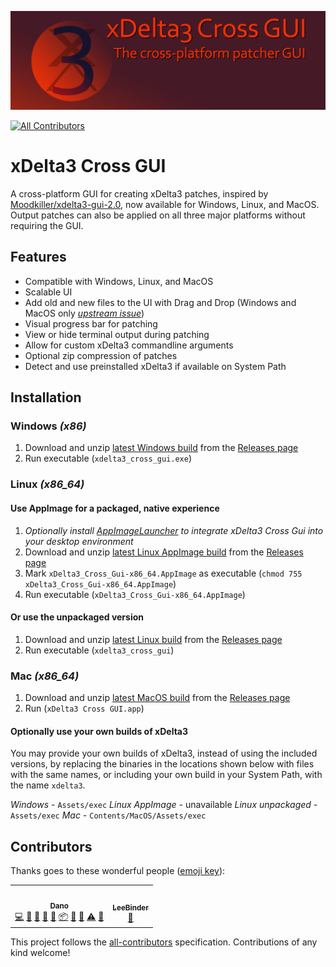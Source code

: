 ![GitHub Logo](Extra%20Resources/Repository%20Cover.png)
<!-- ALL-CONTRIBUTORS-BADGE:START - Do not remove or modify this section -->
[![All Contributors](https://img.shields.io/badge/all_contributors-2-orange.svg?style=flat-square)](#contributors-)
<!-- ALL-CONTRIBUTORS-BADGE:END -->
# xDelta3 Cross GUI
A cross-platform GUI for creating xDelta3 patches, inspired by [Moodkiller/xdelta3-gui-2.0](https://github.com/Moodkiller/xdelta3-gui-2.0), now available for Windows, Linux, and MacOS. Output patches can also be applied on all three major platforms without requiring the GUI.

## Features
- Compatible with Windows, Linux, and MacOS
- Scalable UI
- Add old and new files to the UI with Drag and Drop (Windows and MacOS only [*upstream issue*](https://github.com/AvaloniaUI/Avalonia/issues/3502))
- Visual progress bar for patching
- View or hide terminal output during patching
- Allow for custom xDelta3 commandline arguments
- Optional zip compression of patches
- Detect and use preinstalled xDelta3 if available on System Path

## Installation
### Windows *(x86)*
1. Download and unzip [latest Windows build](https://github.com/dan0v/xdelta3-cross-gui/releases/latest/download/xdelta3-cross-gui_1.0.4_win_x86.zip) from the [Releases page](https://github.com/dan0v/xdelta3-cross-gui/releases)
2. Run executable (`xdelta3_cross_gui.exe`)

### Linux *(x86_64)*
#### Use AppImage for a packaged, native experience
1. *Optionally install [AppImageLauncher](https://github.com/TheAssassin/AppImageLauncher) to integrate xDelta3 Cross Gui into your desktop environment*
2. Download and unzip [latest Linux AppImage build](https://github.com/dan0v/xdelta3-cross-gui/releases/latest/download/xdelta3-cross-gui_1.0.4_linux_AppImage_x86_64.tar.gz) from the [Releases page](https://github.com/dan0v/xdelta3-cross-gui/releases)
3. Mark `xDelta3_Cross_Gui-x86_64.AppImage` as executable (`chmod 755 xDelta3_Cross_Gui-x86_64.AppImage`)
4. Run executable (`xDelta3_Cross_Gui-x86_64.AppImage`)

#### Or use the unpackaged version
1. Download and unzip [latest Linux build](https://github.com/dan0v/xdelta3-cross-gui/releases/latest/download/xdelta3-cross-gui_1.0.4_linux_x86_64.tar.gz) from the [Releases page](https://github.com/dan0v/xdelta3-cross-gui/releases)
2. Run executable (`xdelta3_cross_gui`)

### Mac *(x86_64)*
1. Download and unzip [latest MacOS build](https://github.com/dan0v/xdelta3-cross-gui/releases/latest/download/xdelta3-cross-gui_1.0.4_macOS_x86_64.tar.gz) from the [Releases page](https://github.com/dan0v/xdelta3-cross-gui/releases)
2. Run (`xDelta3 Cross GUI.app`)

#### Optionally use your own builds of xDelta3
You may provide your own builds of xDelta3, instead of using the included versions, by replacing the binaries in the locations shown below with files with the same names, or including your own build in your System Path, with the name `xdelta3`. 

*Windows -* `Assets/exec`
*Linux AppImage -* unavailable
*Linux unpackaged -* `Assets/exec`
*Mac -* `Contents/MacOS/Assets/exec`

## Contributors

Thanks goes to these wonderful people ([emoji key](https://allcontributors.org/docs/en/emoji-key)):

<!-- ALL-CONTRIBUTORS-LIST:START - Do not remove or modify this section -->
<!-- prettier-ignore-start -->
<!-- markdownlint-disable -->
<table>
  <tr>
		<td align="center"><a href="https://github.com/dan0v"><img src="https://avatars1.githubusercontent.com/u/7658521?v=4" width="100px;" alt=""/><br /><sub><b>Dano</b></sub></a><br /><a href="https://github.com/dan0v/xdelta3-cross-gui/commits?author=dan0v" title="Code">💻</a> <a href="https://github.com/dan0v/xdelta3-cross-gui/issues?q=author%3Adan0v" title="Bug reports">🐛</a> <a href="#design-dan0v" title="Design">🎨</a> <a href="https://github.com/dan0v/xdelta3-cross-gui/commits?author=dan0v" title="Documentation">📖</a> <a href="#maintenance-dan0v" title="Maintenance">🚧</a> <a href="#platform-dan0v" title="Packaging/porting to new platform">📦</a> <a href="#question-dan0v" title="Answering Questions">💬</a> <a href="https://github.com/dan0v/xdelta3-cross-gui/pulls?q=is%3Apr+reviewed-by%3Adan0v" title="Reviewed Pull Requests">👀</a> <a href="https://github.com/dan0v/xdelta3-cross-gui/commits?author=dan0v" title="Tests">⚠️</a> <a href="#userTesting-dan0v" title="User Testing">📓</a></td>
		<td align="center"><a href="https://github.com/LeeBinder"><img src="https://avatars0.githubusercontent.com/u/39203497?v=4" width="100px;" alt=""/><br /><sub><b>LeeBinder</b></sub></a><br /><a href="#design-LeeBinder" title="Design">🎨</a></td>
  </tr>
</table>

<!-- markdownlint-enable -->
<!-- prettier-ignore-end -->
<!-- ALL-CONTRIBUTORS-LIST:END -->

This project follows the [all-contributors](https://github.com/all-contributors/all-contributors) specification. Contributions of any kind welcome!

